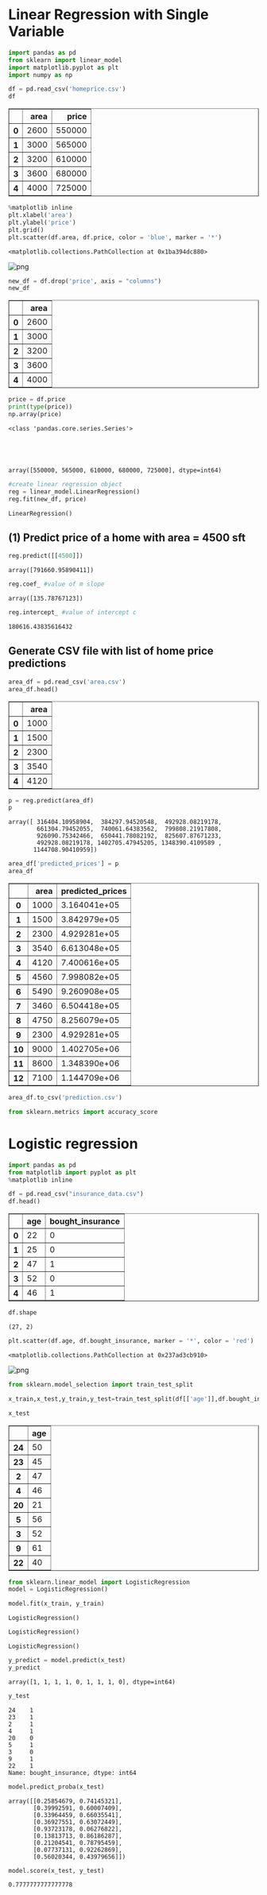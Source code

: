# Linear Regression with Single Variable


```python
import pandas as pd
from sklearn import linear_model
import matplotlib.pyplot as plt
import numpy as np
```


```python
df = pd.read_csv('homeprice.csv')
df
```




<div>
<style scoped>
    .dataframe tbody tr th:only-of-type {
        vertical-align: middle;
    }

    .dataframe tbody tr th {
        vertical-align: top;
    }

    .dataframe thead th {
        text-align: right;
    }
</style>
<table border="1" class="dataframe">
  <thead>
    <tr style="text-align: right;">
      <th></th>
      <th>area</th>
      <th>price</th>
    </tr>
  </thead>
  <tbody>
    <tr>
      <th>0</th>
      <td>2600</td>
      <td>550000</td>
    </tr>
    <tr>
      <th>1</th>
      <td>3000</td>
      <td>565000</td>
    </tr>
    <tr>
      <th>2</th>
      <td>3200</td>
      <td>610000</td>
    </tr>
    <tr>
      <th>3</th>
      <td>3600</td>
      <td>680000</td>
    </tr>
    <tr>
      <th>4</th>
      <td>4000</td>
      <td>725000</td>
    </tr>
  </tbody>
</table>
</div>




```python
%matplotlib inline
plt.xlabel('area')
plt.ylabel('price')
plt.grid()
plt.scatter(df.area, df.price, color = 'blue', marker = '*')
```




    <matplotlib.collections.PathCollection at 0x1ba394dc880>




    
![png](output_3_1.png)
    



```python
new_df = df.drop('price', axis = "columns")
new_df
```




<div>
<style scoped>
    .dataframe tbody tr th:only-of-type {
        vertical-align: middle;
    }

    .dataframe tbody tr th {
        vertical-align: top;
    }

    .dataframe thead th {
        text-align: right;
    }
</style>
<table border="1" class="dataframe">
  <thead>
    <tr style="text-align: right;">
      <th></th>
      <th>area</th>
    </tr>
  </thead>
  <tbody>
    <tr>
      <th>0</th>
      <td>2600</td>
    </tr>
    <tr>
      <th>1</th>
      <td>3000</td>
    </tr>
    <tr>
      <th>2</th>
      <td>3200</td>
    </tr>
    <tr>
      <th>3</th>
      <td>3600</td>
    </tr>
    <tr>
      <th>4</th>
      <td>4000</td>
    </tr>
  </tbody>
</table>
</div>




```python
price = df.price
print(type(price))
np.array(price)
```

    <class 'pandas.core.series.Series'>
    




    array([550000, 565000, 610000, 680000, 725000], dtype=int64)




```python
#create linear regression object
reg = linear_model.LinearRegression()
reg.fit(new_df, price)
```




    LinearRegression()



## (1) Predict price of a home with area = 4500 sft


```python
reg.predict([[4500]])
```




    array([791660.95890411])




```python
reg.coef_ #value of m slope
```




    array([135.78767123])




```python
reg.intercept_ #value of intercept c 
```




    180616.43835616432



## Generate CSV file with list of home price predictions


```python
area_df = pd.read_csv('area.csv')
area_df.head()
```




<div>
<style scoped>
    .dataframe tbody tr th:only-of-type {
        vertical-align: middle;
    }

    .dataframe tbody tr th {
        vertical-align: top;
    }

    .dataframe thead th {
        text-align: right;
    }
</style>
<table border="1" class="dataframe">
  <thead>
    <tr style="text-align: right;">
      <th></th>
      <th>area</th>
    </tr>
  </thead>
  <tbody>
    <tr>
      <th>0</th>
      <td>1000</td>
    </tr>
    <tr>
      <th>1</th>
      <td>1500</td>
    </tr>
    <tr>
      <th>2</th>
      <td>2300</td>
    </tr>
    <tr>
      <th>3</th>
      <td>3540</td>
    </tr>
    <tr>
      <th>4</th>
      <td>4120</td>
    </tr>
  </tbody>
</table>
</div>




```python
p = reg.predict(area_df)
p
```




    array([ 316404.10958904,  384297.94520548,  492928.08219178,
            661304.79452055,  740061.64383562,  799808.21917808,
            926090.75342466,  650441.78082192,  825607.87671233,
            492928.08219178, 1402705.47945205, 1348390.4109589 ,
           1144708.90410959])




```python
area_df['predicted_prices'] = p
area_df
```




<div>
<style scoped>
    .dataframe tbody tr th:only-of-type {
        vertical-align: middle;
    }

    .dataframe tbody tr th {
        vertical-align: top;
    }

    .dataframe thead th {
        text-align: right;
    }
</style>
<table border="1" class="dataframe">
  <thead>
    <tr style="text-align: right;">
      <th></th>
      <th>area</th>
      <th>predicted_prices</th>
    </tr>
  </thead>
  <tbody>
    <tr>
      <th>0</th>
      <td>1000</td>
      <td>3.164041e+05</td>
    </tr>
    <tr>
      <th>1</th>
      <td>1500</td>
      <td>3.842979e+05</td>
    </tr>
    <tr>
      <th>2</th>
      <td>2300</td>
      <td>4.929281e+05</td>
    </tr>
    <tr>
      <th>3</th>
      <td>3540</td>
      <td>6.613048e+05</td>
    </tr>
    <tr>
      <th>4</th>
      <td>4120</td>
      <td>7.400616e+05</td>
    </tr>
    <tr>
      <th>5</th>
      <td>4560</td>
      <td>7.998082e+05</td>
    </tr>
    <tr>
      <th>6</th>
      <td>5490</td>
      <td>9.260908e+05</td>
    </tr>
    <tr>
      <th>7</th>
      <td>3460</td>
      <td>6.504418e+05</td>
    </tr>
    <tr>
      <th>8</th>
      <td>4750</td>
      <td>8.256079e+05</td>
    </tr>
    <tr>
      <th>9</th>
      <td>2300</td>
      <td>4.929281e+05</td>
    </tr>
    <tr>
      <th>10</th>
      <td>9000</td>
      <td>1.402705e+06</td>
    </tr>
    <tr>
      <th>11</th>
      <td>8600</td>
      <td>1.348390e+06</td>
    </tr>
    <tr>
      <th>12</th>
      <td>7100</td>
      <td>1.144709e+06</td>
    </tr>
  </tbody>
</table>
</div>




```python
area_df.to_csv('prediction.csv')
```


```python
from sklearn.metrics import accuracy_score
```

# Logistic regression


```python
import pandas as pd
from matplotlib import pyplot as plt
%matplotlib inline
```


```python
df = pd.read_csv("insurance_data.csv")
df.head()
```




<div>
<style scoped>
    .dataframe tbody tr th:only-of-type {
        vertical-align: middle;
    }

    .dataframe tbody tr th {
        vertical-align: top;
    }

    .dataframe thead th {
        text-align: right;
    }
</style>
<table border="1" class="dataframe">
  <thead>
    <tr style="text-align: right;">
      <th></th>
      <th>age</th>
      <th>bought_insurance</th>
    </tr>
  </thead>
  <tbody>
    <tr>
      <th>0</th>
      <td>22</td>
      <td>0</td>
    </tr>
    <tr>
      <th>1</th>
      <td>25</td>
      <td>0</td>
    </tr>
    <tr>
      <th>2</th>
      <td>47</td>
      <td>1</td>
    </tr>
    <tr>
      <th>3</th>
      <td>52</td>
      <td>0</td>
    </tr>
    <tr>
      <th>4</th>
      <td>46</td>
      <td>1</td>
    </tr>
  </tbody>
</table>
</div>




```python
df.shape
```




    (27, 2)




```python
plt.scatter(df.age, df.bought_insurance, marker = '*', color = 'red')
```




    <matplotlib.collections.PathCollection at 0x237ad3cb910>




    
![png](output_21_1.png)
    



```python
from sklearn.model_selection import train_test_split
```


```python
x_train,x_test,y_train,y_test=train_test_split(df[['age']],df.bought_insurance,test_size=0.3)
```


```python
x_test
```




<div>
<style scoped>
    .dataframe tbody tr th:only-of-type {
        vertical-align: middle;
    }

    .dataframe tbody tr th {
        vertical-align: top;
    }

    .dataframe thead th {
        text-align: right;
    }
</style>
<table border="1" class="dataframe">
  <thead>
    <tr style="text-align: right;">
      <th></th>
      <th>age</th>
    </tr>
  </thead>
  <tbody>
    <tr>
      <th>24</th>
      <td>50</td>
    </tr>
    <tr>
      <th>23</th>
      <td>45</td>
    </tr>
    <tr>
      <th>2</th>
      <td>47</td>
    </tr>
    <tr>
      <th>4</th>
      <td>46</td>
    </tr>
    <tr>
      <th>20</th>
      <td>21</td>
    </tr>
    <tr>
      <th>5</th>
      <td>56</td>
    </tr>
    <tr>
      <th>3</th>
      <td>52</td>
    </tr>
    <tr>
      <th>9</th>
      <td>61</td>
    </tr>
    <tr>
      <th>22</th>
      <td>40</td>
    </tr>
  </tbody>
</table>
</div>




```python
from sklearn.linear_model import LogisticRegression
model = LogisticRegression()
```


```python
model.fit(x_train, y_train)
```




    LogisticRegression()




```python
LogisticRegression()
```




    LogisticRegression()




```python
y_predict = model.predict(x_test)
y_predict
```




    array([1, 1, 1, 1, 0, 1, 1, 1, 0], dtype=int64)




```python
y_test
```




    24    1
    23    1
    2     1
    4     1
    20    0
    5     1
    3     0
    9     1
    22    1
    Name: bought_insurance, dtype: int64




```python
model.predict_proba(x_test)
```




    array([[0.25854679, 0.74145321],
           [0.39992591, 0.60007409],
           [0.33964459, 0.66035541],
           [0.36927551, 0.63072449],
           [0.93723178, 0.06276822],
           [0.13813713, 0.86186287],
           [0.21204541, 0.78795459],
           [0.07737131, 0.92262869],
           [0.56020344, 0.43979656]])




```python
model.score(x_test, y_test)
```




    0.7777777777777778




```python

```


```python

```
